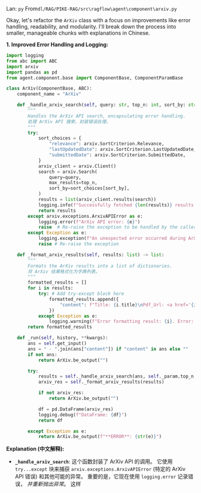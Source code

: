 Lan: `py` From`dl/RAG/PIKE-RAG/src\ragflow\agent\component\arxiv.py`

Okay, let's refactor the `ArXiv` class with a focus on improvements like error handling, readability, and modularity.  I'll break down the process into smaller, manageable chunks with explanations in Chinese.

**1. Improved Error Handling and Logging:**

```python
import logging
from abc import ABC
import arxiv
import pandas as pd
from agent.component.base import ComponentBase, ComponentParamBase

class ArXiv(ComponentBase, ABC):
    component_name = "ArXiv"

    def _handle_arxiv_search(self, query: str, top_n: int, sort_by: str) -> list:
        """
        Handles the ArXiv API search, encapsulating error handling.
        处理 ArXiv API 搜索，封装错误处理。
        """
        try:
            sort_choices = {
                "relevance": arxiv.SortCriterion.Relevance,
                "lastUpdatedDate": arxiv.SortCriterion.LastUpdatedDate,
                "submittedDate": arxiv.SortCriterion.SubmittedDate,
            }
            arxiv_client = arxiv.Client()
            search = arxiv.Search(
                query=query,
                max_results=top_n,
                sort_by=sort_choices[sort_by],
            )
            results = list(arxiv_client.results(search))
            logging.info(f"Successfully fetched {len(results)} results from ArXiv for query: {query}") # Added logging
            return results
        except arxiv.exceptions.ArxivAPIError as e:
            logging.error(f"ArXiv API error: {e}")
            raise  # Re-raise the exception to be handled by the caller
        except Exception as e:
            logging.exception(f"An unexpected error occurred during ArXiv search: {e}")
            raise # Re-raise the exception

    def _format_arxiv_results(self, results: list) -> list:
        """
        Formats the ArXiv results into a list of dictionaries.
        将 ArXiv 结果格式化为字典列表。
        """
        formatted_results = []
        for i in results:
            try: # Add try-except block here
                formatted_results.append({
                    "content": f"Title: {i.title}\nPdf_Url: <a href='{i.pdf_url}'></a>\nSummary: {i.summary}"
                })
            except Exception as e:
                logging.warning(f"Error formatting result: {i}. Error: {e}") # Logging if formatting fails
        return formatted_results

    def _run(self, history, **kwargs):
        ans = self.get_input()
        ans = " - ".join(ans["content"]) if "content" in ans else ""
        if not ans:
            return ArXiv.be_output("")

        try:
            results = self._handle_arxiv_search(ans, self._param.top_n, self._param.sort_by)
            arxiv_res = self._format_arxiv_results(results)

            if not arxiv_res:
                return ArXiv.be_output("")

            df = pd.DataFrame(arxiv_res)
            logging.debug(f"DataFrame: {df}")
            return df

        except Exception as e:
            return ArXiv.be_output(f"**ERROR**: {str(e)}")
```

**Explanation (中文解释):**

*   **`_handle_arxiv_search`**:  这个函数封装了 ArXiv API 的调用。  它使用 `try...except` 块来捕获 `arxiv.exceptions.ArxivAPIError` (特定的 ArXiv API 错误) 和其他可能的异常。 重要的是，它现在使用 `logging.error` 记录错误， *并重新抛出异常*。 这样